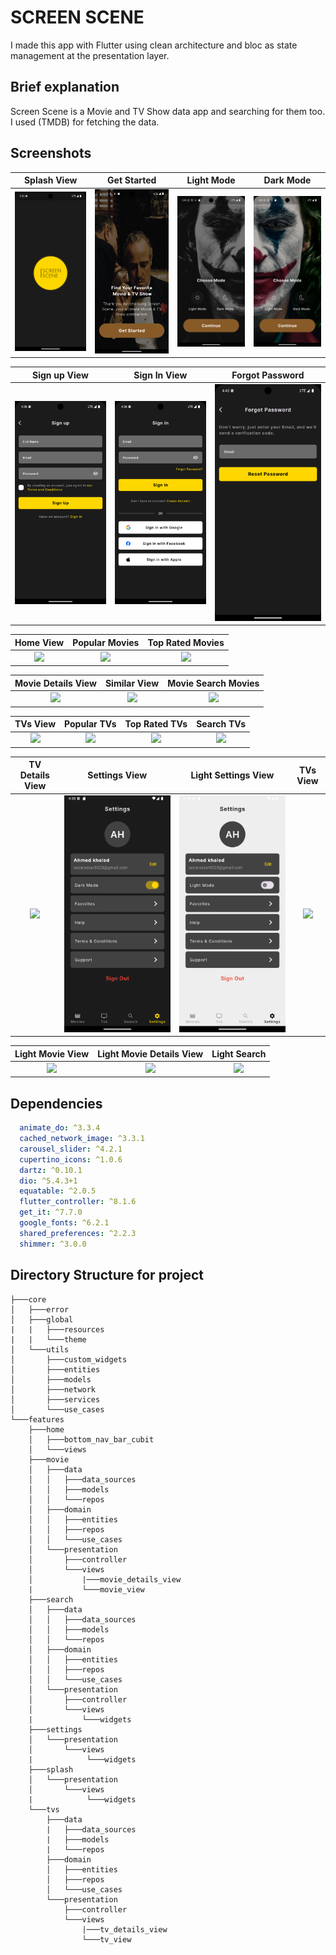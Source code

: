 # **SCREEN SCENE**

I made this app with Flutter using clean architecture and  bloc as state management at the presentation layer.

## Brief explanation

Screen Scene is a Movie and TV Show data app and searching for them too.
I used (TMDB) for fetching the data.

## Screenshots

| Splash View | Get Started | Light Mode | Dark Mode |
| :-----------: | :---------: | :------------: | :--------------: |
![](https://github.com/AhmedKhaled8907/screen_scene/blob/main/screenshots/splash.png?raw=true)|![](https://github.com/AhmedKhaled8907/screen_scene/blob/main/screenshots/get_started.png?raw=true)|![](https://github.com/AhmedKhaled8907/screen_scene/blob/main/screenshots/dark_mode.png?raw=true)|![](https://github.com/AhmedKhaled8907/screen_scene/blob/main/screenshots/light_mode.png?raw=true)

| Sign up View | Sign In View | Forgot Password | 
| :-----------: | :---------: | :------------: 
![](https://github.com/AhmedKhaled8907/screen_scene/blob/main/screenshots/sign_up.png?raw=true)|![](https://github.com/AhmedKhaled8907/screen_scene/blob/main/screenshots/sign_in.png?raw=true)|![](https://github.com/AhmedKhaled8907/screen_scene/blob/main/screenshots/forgot_password.png?raw=true)|![]

| Home View | Popular Movies | Top Rated Movies |
| :---------: | :------------: | :--------------: |
|![](https://github.com/AhmedKhaled8907/screen_scene/blob/main/screenshots/movie.png?raw=true)|![](https://github.com/AhmedKhaled8907/screen_scene/blob/main/screenshots/popular_movie.png?raw=true)|![](https://github.com/AhmedKhaled8907/screen_scene/blob/main/screenshots/toprated_movie.png?raw=true)

| Movie Details View | Similar View | Movie Search Movies | 
| :-----------: | :---------: | :------------: 
![](https://github.com/AhmedKhaled8907/screen_scene/blob/main/screenshots/movie_details.png?raw=true)|![](https://github.com/AhmedKhaled8907/screen_scene/blob/main/screenshots/similar.png?raw=true)|![](https://github.com/AhmedKhaled8907/screen_scene/blob/main/screenshots/movie_search.png?raw=true)|![]

| TVs View | Popular TVs | Top Rated TVs | Search TVs |
| :-----------: | :---------: | :------------: | :--------------: |
![](https://github.com/AhmedKhaled8907/screen_scene/blob/main/screenshots/tv.png?raw=true)|![](https://github.com/AhmedKhaled8907/screen_scene/blob/main/screenshots/popular_tv.png?raw=true)|![](https://github.com/AhmedKhaled8907/screen_scene/blob/main/screenshots/toprated_tv.png?raw=true)|![](https://github.com/AhmedKhaled8907/screen_scene/blob/main/screenshots/tv_search.png?raw=true)

| TV Details View | Settings View | Light Settings View | TVs View |
| :-----------: | :---------: | :------------: | :--------------: |
![](https://github.com/AhmedKhaled8907/screen_scene/blob/main/screenshots/tv_details.png?raw=true)|![](https://github.com/AhmedKhaled8907/screen_scene/blob/main/screenshots/dark_settings.png?raw=true)|![](https://github.com/AhmedKhaled8907/screen_scene/blob/main/screenshots/light_settings.png?raw=true)|![](https://github.com/AhmedKhaled8907/screen_scene/blob/main/screenshots/light_tv.png?raw=true)

| Light Movie View | Light Movie Details View | Light Search | 
| :-----------: | :---------: | :------------: 
![](https://github.com/AhmedKhaled8907/screen_scene/blob/main/screenshots/light_movie.png?raw=true)|![](https://github.com/AhmedKhaled8907/screen_scene/blob/main/screenshots/light_movie_details.png?raw=true)|![](https://github.com/AhmedKhaled8907/screen_scene/blob/main/screenshots/light_search.png?raw=true)|![]

## Dependencies
```yaml
  animate_do: ^3.3.4
  cached_network_image: ^3.3.1
  carousel_slider: ^4.2.1
  cupertino_icons: ^1.0.6
  dartz: ^0.10.1
  dio: ^5.4.3+1
  equatable: ^2.0.5
  flutter_controller: ^8.1.6
  get_it: ^7.7.0
  google_fonts: ^6.2.1
  shared_preferences: ^2.2.3
  shimmer: ^3.0.0
```
## Directory Structure for project

```
├───core
│   ├───error
│   ├───global
|   |   ├───resources
|   |   └───theme
│   └───utils
│       ├───custom_widgets
│       ├───entities
│       ├───models
│       ├───network
│       ├───services
│       └───use_cases
└───features
    ├───home
    │   ├───bottom_nav_bar_cubit
    │   └───views
    ├───movie
    │   ├───data
    │   │   ├───data_sources
    │   │   ├───models
    │   │   └───repos
    │   ├───domain
    │   │   ├───entities
    │   │   ├───repos
    │   │   └───use_cases
    │   └───presentation
    │       ├───controller
    │       └───views
    │           |───movie_details_view
    |           └───movie_view
    ├───search
    │   ├───data
    │   │   ├───data_sources
    │   │   ├───models
    │   │   └───repos
    │   ├───domain
    │   │   ├───entities
    │   │   ├───repos
    │   │   └───use_cases
    │   └───presentation
    │       ├───controller
    │       └───views
    |           └───widgets
    ├───settings
    │   └───presentation
    │       └───views
    |            └───widgets  
    ├───splash
    │   └───presentation
    │       └───views
    |            └───widgets  
    └───tvs
        ├───data
        |   ├───data_sources
        |   ├───models
        |   └───repos
        ├───domain
        │   ├───entities
        │   ├───repos
        │   └───use_cases
        └───presentation
            ├───controller
            └───views
                |───tv_details_view
                └───tv_view
    
```


  
